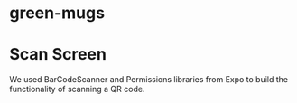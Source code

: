 # green-mugs

# Scan Screen

We used BarCodeScanner and Permissions libraries from Expo to build the functionality of scanning a QR code.